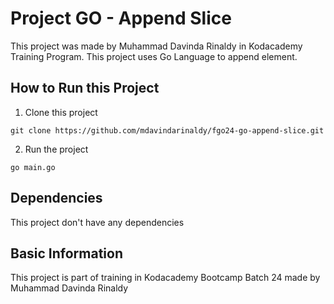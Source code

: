 # Project GO - Append Slice

This project was made by Muhammad Davinda Rinaldy in Kodacademy Training Program. This project uses Go Language to append element.

## How to Run this Project

1. Clone this project
```
git clone https://github.com/mdavindarinaldy/fgo24-go-append-slice.git
``` 
2. Run the project
```
go main.go
```

## Dependencies
This project don't have any dependencies

## Basic Information
This project is part of training in Kodacademy Bootcamp Batch 24 made by Muhammad Davinda Rinaldy